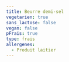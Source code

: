 ```yaml
---
title: Beurre demi-sel
vegetarien: true
sans_lactose: false
vegan: false
pFrais: true
type: frais
allergenes:
  - Produit laitier
---
```


